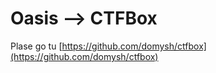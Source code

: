 # Oasis --> CTFBox
Plase go tu [https://github.com/domysh/ctfbox](https://github.com/domysh/ctfbox)
